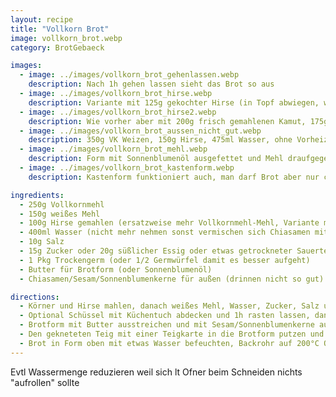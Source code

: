 ```yaml
---
layout: recipe
title: "Vollkorn Brot"
image: vollkorn_brot.webp
category: BrotGebaeck

images:
  - image: ../images/vollkorn_brot_gehenlassen.webp
    description: Nach 1h gehen lassen sieht das Brot so aus
  - image: ../images/vollkorn_brot_hirse.webp
    description: Variante mit 125g gekochter Hirse (in Topf abwiegen, waschen indem mit kleinem Sieb Wasser abgegossen wird, wieder auf Waage stellen, Wasser dazugeben bis 375g angezeigt werden (d.h. 250g Wasser inkl was vom Waschen bleibt). Danach 3g Salz dazugeben, zudecken, aufkochen und bei Stufe 3 10min gehen lassen. Wenn die Hirse fertig ist mit 290ml (evtl weniger) Wasser, 375g Dinkel-VK (NICHT frisch gemahlen), 10g Salz, 15g Zucker und Trockengerm 3min kneten. 30min zugedeckt rasten, in mit Backpapier ausgelegte Form putzen, 30min zugedeckt rasten und ins Rohr. Schmeckt ausgezeichnet!
  - image: ../images/vollkorn_brot_hirse2.webp
    description: Wie vorher aber mit 200g frisch gemahlenen Kamut, 175g Weizenmehl (weiß), Backpapier in Glsaform, 35min Rohr unterste Stufe, danach rauskippen und 3min ins Rohr damit es resch wird
  - image: ../images/vollkorn_brot_aussen_nicht_gut.webp
    description: 350g VK Weizen, 150g Hirse, 475ml Wasser, ohne Vorheizen - Rinde war zu blass und hart und Chiasamen haben sich mit Rinde verbunden und waren nicht gut. Vmtl ist das nicht-Vorheizen das Hauptproblem und/oder zuviel Wasser. 450ml Wasser und mit Vorheizen war zwar nicht zu hart aber Chiasamen sind auch "reingesunken", daher vmlt nur 400ml Wasser nehmen
  - image: ../images/vollkorn_brot_mehl.webp
    description: Form mit Sonnenblumenöl ausgefettet und Mehl draufgegeben (Problem - bildet "Mehlklumpen", besser Teig bemehlen!), Sonnenblumenkerne in Teig nicht so gut, 1h 200°C ohne vorheizen > Rinde zu dunkel und resch
  - image: ../images/vollkorn_brot_kastenform.webp
    description: Kastenform funktioniert auch, man darf Brot aber nur ca 15min darin rasten lassen. Bei 30 min + weiteres Gehen in den ersten Backminuten ist es seitlich stark übergelaufen. Die Backzeit ist auch ca 5-10min kürzer (noch genau ermitteln), geschmacklich war es sehr gut

ingredients:
  - 250g Vollkornmehl
  - 150g weißes Mehl
  - 100g Hirse gemahlen (ersatzweise mehr Vollkornmehl-Mehl, Variante mit feuchter Hirse als Bild)
  - 400ml Wasser (nicht mehr nehmen sonst vermischen sich Chiasamen mit Teig und es ist nicht so gut)
  - 10g Salz
  - 15g Zucker oder 20g süßlicher Essig oder etwas getrockneter Sauerteig
  - 1 Pkg Trockengerm (oder 1/2 Germwürfel damit es besser aufgeht)
  - Butter für Brotform (oder Sonnenblumenöl)
  - Chiasamen/Sesam/Sonnenblumenkerne für außen (drinnen nicht so gut)

directions:
  - Körner und Hirse mahlen, danach weißes Mehl, Wasser, Zucker, Salz und Germ dazugeben (wenn Germwürfel dann vorher in Wasser auflösen)
  - Optional Schüssel mit Küchentuch abdecken und 1h rasten lassen, danach nochmal kurz mit Küchenmaschine kneten (dadurch geht Brot bis zu 2cm über Brotform auf)
  - Brotform mit Butter ausstreichen und mit Sesam/Sonnenblumenkerne auslegen
  - Den gekneteten Teig mit einer Teigkarte in die Brotform putzen und min. 30min rasten lassen
  - Brot in Form oben mit etwas Wasser befeuchten, Backrohr auf 200°C Ober/Unterhitze vorheizen und 40min backen (evtl Häferl Wasser in Backrohr stellen damit es saftiger wird)
---
```


Evtl Wassermenge reduzieren weil sich lt Ofner beim Schneiden nichts "aufrollen" sollte
